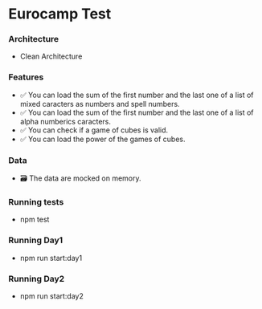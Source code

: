 # Eurocamp Test

### __Architecture__
* Clean Architecture

### __Features__
* ✅  You can load the sum of the first number and the last one of a list of mixed caracters as numbers and spell numbers.
* ✅  You can load the sum of the first number and the last one of a list of alpha numberics caracters.
* ✅  You can check if a game of cubes is valid.
* ✅  You can load the power of the games of cubes.

### __Data__
* 🗃️ The data are mocked on memory.

### __Running tests__
* npm test

### __Running Day1__
* npm run start:day1

### __Running Day2__
* npm run start:day2

